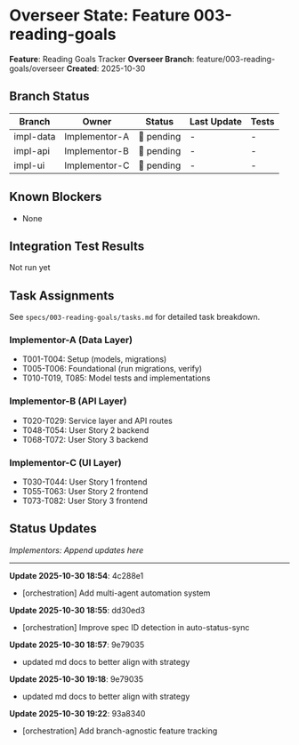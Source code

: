 # Overseer State: Feature 003-reading-goals

**Feature**: Reading Goals Tracker
**Overseer Branch**: feature/003-reading-goals/overseer
**Created**: 2025-10-30

## Branch Status

| Branch | Owner | Status | Last Update | Tests |
|--------|-------|--------|-------------|-------|
| impl-data | Implementor-A | 🔵 pending | - | - |
| impl-api | Implementor-B | 🔵 pending | - | - |
| impl-ui | Implementor-C | 🔵 pending | - | - |

## Known Blockers

- None

## Integration Test Results

Not run yet

## Task Assignments

See `specs/003-reading-goals/tasks.md` for detailed task breakdown.

### Implementor-A (Data Layer)
- T001-T004: Setup (models, migrations)
- T005-T006: Foundational (run migrations, verify)
- T010-T019, T085: Model tests and implementations

### Implementor-B (API Layer)
- T020-T029: Service layer and API routes
- T048-T054: User Story 2 backend
- T068-T072: User Story 3 backend

### Implementor-C (UI Layer)
- T030-T044: User Story 1 frontend
- T055-T063: User Story 2 frontend
- T073-T082: User Story 3 frontend

## Status Updates

*Implementors: Append updates here*

---

**Update 2025-10-30 18:54**: 4c288e1
- [orchestration] Add multi-agent automation system

**Update 2025-10-30 18:55**: dd30ed3
- [orchestration] Improve spec ID detection in auto-status-sync

**Update 2025-10-30 18:57**: 9e79035
- updated md docs to better align with strategy

**Update 2025-10-30 19:18**: 9e79035
- updated md docs to better align with strategy

**Update 2025-10-30 19:22**: 93a8340
- [orchestration] Add branch-agnostic feature tracking
